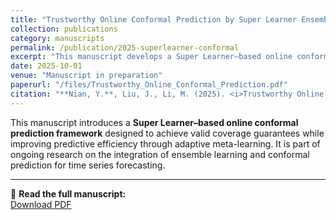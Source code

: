 ```yaml
---
title: "Trustworthy Online Conformal Prediction by Super Learner Ensembling"
collection: publications
category: manuscripts
permalink: /publication/2025-superlearner-conformal
excerpt: "This manuscript develops a Super Learner–based online conformal prediction framework that maintains valid coverage while improving efficiency through adaptive meta-learning."
date: 2025-10-01
venue: "Manuscript in preparation"
paperurl: "/files/Trustworthy_Online_Conformal_Prediction.pdf"
citation: "**Nian, Y.**, Liu, J., Li, M. (2025). <i>Trustworthy Online Conformal Prediction by Super Learner Ensembling</i>. Manuscript in preparation."
---
```


This manuscript introduces a **Super Learner–based online conformal prediction framework** designed to achieve valid coverage guarantees while improving predictive efficiency through adaptive meta-learning.  It is part of ongoing research on the integration of ensemble learning and conformal prediction for time series forecasting.

---

📄 **Read the full manuscript:**  
[Download PDF](/files/Trustworthy_Online_Conformal_Prediction.pdf)

